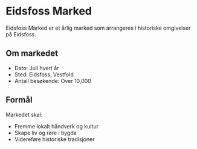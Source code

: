 # Eidsfoss Marked

Eidsfoss Marked er et årlig marked som arrangeres i historiske omgivelser på Eidsfoss.

## Om markedet

- Dato: Juli hvert år
- Sted: Eidsfoss, Vestfold
- Antall besøkende: Over 10,000

## Formål

Markedet skal:
- Fremme lokalt håndverk og kultur
- Skape liv og røre i bygda
- Videreføre historiske tradisjoner
